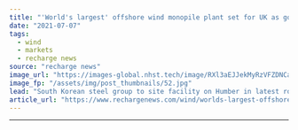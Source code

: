 ```yaml
---
title: "'World's largest' offshore wind monopile plant set for UK as government chips in"
date: "2021-07-07"
tags: 
  - wind
  - markets
  - recharge news
source: "recharge news"
image_url: "https://images-global.nhst.tech/image/RXl3aEJJekMyRzVFZDNCaXp4cGNNZzROci9VN1M3TmZzTnk5SU5DaW1kND0=/nhst/binary/f45cc0d32f663f16e5ed4ae3bee21917"
image_fp: "/assets/img/post_thumbnails/52.jpg"
lead: "South Korean steel group to site facility on Humber in latest round of UK investments"
article_url: "https://www.rechargenews.com/wind/worlds-largest-offshore-wind-monopile-plant-set-for-uk-as-government-chips-in/2-1-1036405"
---
```


---
